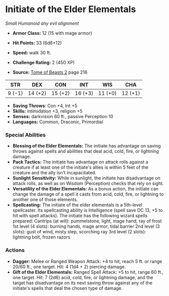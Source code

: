 # Initiate of the Elder Elementals

*Small* *Humanoid* *any evil alignment*

- **Armor Class:** 12 (15 with mage armor)
- **Hit Points:** 33 (6d6+12)
- **Speed:** walk 30 ft.

- **Challenge Rating:** 2 (450 XP)
- **Source:** [Tome of Beasts 2](https://koboldpress.com/kpstore/product/tome-of-beasts-2-for-5th-edition) page 216

| STR | DEX | CON | INT | WIS | CHA |
| --- | --- | --- | --- | --- | --- |
| 9 (-1) | 14 (+2) | 15 (+2) | 16 (+3) | 11 (+0) | 12 (+1) |

- **Saving Throws**: Con +4, Int +5
- **Skills:** intimidation +3, religion +5
- **Senses:** darkvision 60 ft., passive Perception 10
- **Languages:** Common, Draconic, Primordial

### Special Abilities

- **Blessing of the Elder Elementals:** The initiate has advantage on saving throws against spells and abilities that deal acid, cold, fire, or lightning damage.
- **Pack Tactics:** The initiate has advantage on attack rolls against a creature if at least one of the initiate's allies is within 5 feet of the creature and the ally isn't incapacitated.
- **Sunlight Sensitivity:** While in sunlight, the initiate has disadvantage on attack rolls, as well as on Wisdom (Perception) checks that rely on sight.
- **Versatility of the Elder Elementals:** As a bonus action, the initiate can change the damage of a spell it casts from acid, cold, fire, or lightning to another one of those elements.
- **Spellcasting:** The initiate of the elder elementals is a 5th-level spellcaster. Its spellcasting ability is Intelligence (spell save DC 13, +5 to hit with spell attacks). The initiate has the following wizard spells prepared:
Cantrips (at will): pummelstone, light, mage hand, ray of frost
1st level (4 slots): burning hands, mage armor, tidal barrier
2nd level (3 slots): gust of wind, misty step, scorching ray
3rd level (2 slots): lightning bolt, frozen razors

### Actions

- **Dagger:** Melee or Ranged Weapon Attack: +4 to hit, reach 5 ft. or range 20/60 ft., one target. Hit: 4 (1d4 + 2) piercing damage.
- **Gift of the Elder Elementals:** Ranged Spell Attack: +5 to hit, range 60 ft., one target. Hit: 7 (2d6) acid, cold, fire, or lightning damage, and the target has disadvantage on its next saving throw against any of the initiate's spells that deal the chosen type of damage.


